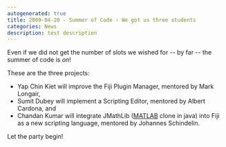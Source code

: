 ```yaml
---
autogenerated: true
title: 2009-04-20 - Summer of Code › We got us three students
categories: News
description: test description
---
```


Even if we did not get the number of slots we wished for -- by far -- the summer of code is *on*!

These are the three projects:

-   Yap Chin Kiet will improve the Fiji Plugin Manager, mentored by Mark Longair,
-   Sumit Dubey will implement a Scripting Editor, mentored by Albert Cardona, and
-   Chandan Kumar will integrate JMathLib ([MATLAB](/scripting/matlab) clone in java) into Fiji as a new scripting language, mentored by Johannes Schindelin.

Let the party begin!


